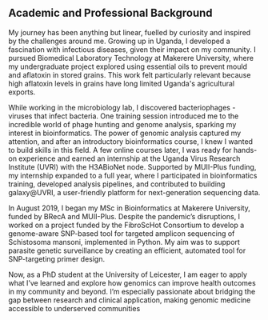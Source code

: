 ## Academic and Professional Background
My journey has been anything but linear, fuelled by curiosity and inspired by the challenges around me. Growing up in Uganda, I developed a fascination with infectious diseases, given their impact on my community. I pursued Biomedical Laboratory Technology at Makerere University, where my undergraduate project explored using essential oils to prevent mould and aflatoxin in stored grains. This work felt particularly relevant because high aflatoxin levels in grains have long limited Uganda's agricultural exports.  

While working in the microbiology lab, I discovered bacteriophages - viruses that infect bacteria. One training session introduced me to the incredible world of phage hunting and genome analysis, sparking my interest in bioinformatics. The power of genomic analysis captured my attention, and after an introductory bioinformatics course, I knew I wanted to build skills in this field. A few online courses later, I was ready for hands-on experience and earned an internship at the Uganda Virus Research Institute (UVRI) with the H3ABioNet node. Supported by MUII-Plus funding, my internship expanded to a full year, where I participated in bioinformatics training, developed analysis pipelines, and contributed to building galaxy@UVRI, a user-friendly platform for next-generation sequencing data.  

In August 2019, I began my MSc in Bioinformatics at Makerere University, funded by BRecA and MUII-Plus. Despite the pandemic’s disruptions, I worked on a project funded by the FibroScHot Consortium to develop a genome-aware SNP-based tool for targeted amplicon sequencing of Schistosoma mansoni, implemented in Python. My aim was to support parasite genetic surveillance by creating an efficient, automated tool for SNP-targeting primer design.  

Now, as a PhD student at the University of Leicester, I am eager to apply what I’ve learned and explore how genomics can improve health outcomes in my community and beyond. I’m especially passionate about bridging the gap between research and clinical application, making genomic medicine accessible to underserved communities
